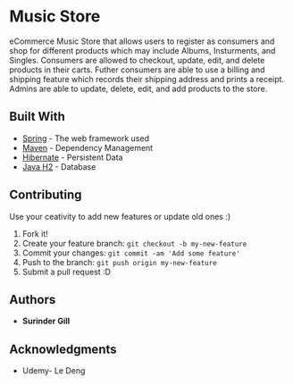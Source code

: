 # Music Store 
eCommerce Music Store that allows users to register as consumers  and shop for different products which may include Albums, Insturments, and Singles. Consumers are allowed to checkout, update, edit, and delete products in their carts. Futher consumers are able to use a billing and shipping feature which records their shipping address and prints a receipt. Admins are able to update, delete, edit, and add products to the store. 

## Built With

* [Spring](https://spring.io/docs/) - The web framework used
* [Maven](https://maven.apache.org/) - Dependency Management
* [Hibernate](http://hibernate.org/orm/documentation) - Persistent Data
* [Java H2](http://www.h2database.com/html/main.html) - Database

## Contributing
Use your ceativity to add new features or update old ones :)
1. Fork it!
2. Create your feature branch: `git checkout -b my-new-feature`
3. Commit your changes: `git commit -am 'Add some feature'`
4. Push to the branch: `git push origin my-new-feature`
5. Submit a pull request :D

## Authors

* **Surinder Gill** 

## Acknowledgments

* Udemy- Le Deng

